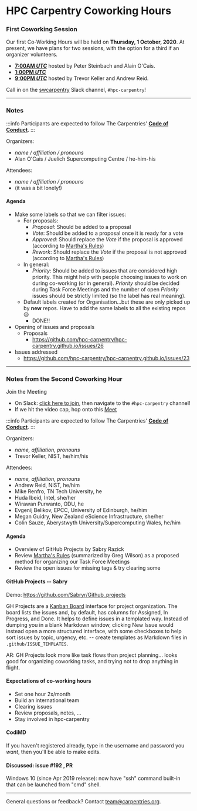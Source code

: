 # HPC Carpentry Coworking Hours

### First Coworking Session

Our first Co-Working Hours will be held on **Thursday, 1 October, 2020**. At
present, we have plans for two sessions, with the option for a third if an
organizer volunteers.

- [**7:00AM _UTC_**](https://www.timeanddate.com/worldclock/fixedtime.html?iso=20201001T0700)
  hosted by Peter Steinbach and Alain O'Cais.
- [**1:00PM _UTC_**](https://www.timeanddate.com/worldclock/fixedtime.html?iso=20201001T1300)
- [**9:00PM _UTC_**](https://www.timeanddate.com/worldclock/fixedtime.html?iso=20201001T2100)
  hosted by Trevor Keller and Andrew Reid.

Call in on the [swcarpentry](https://swc-slack-invite.herokuapp.com/) Slack
channel, `#hpc-carpentry`!

---

### Notes

:::info Participants are expected to follow The Carpentries'
**[Code of Conduct](https://docs.carpentries.org/topic_folders/policies/code-of-conduct.html)**.
:::

Organizers:

- _name / affiliation / pronouns_
- Alan O'Cais / Juelich Supercomputing Centre / he-him-his

Attendees:

- _name / affiliation / pronouns_
- (it was a bit lonely!)

#### Agenda

- Make some labels so that we can filter issues:
  - For proposals:
    - _Proposal_: Should be added to a proposal
    - _Vote_: Should be added to a proposal once it is ready for a vote
    - _Approved_: Should replace the _Vote_ if the proposal is approved
      (according to
      [Martha's Rules](https://third-bit.com/2019/06/13/marthas-rules.html))
    - _Rework_: Should replace the _Vote_ if the proposal is not approved
      (according to
      [Martha's Rules](https://third-bit.com/2019/06/13/marthas-rules.html))
  - In general:
    - _Priority_: Should be added to issues that are considered high priority.
      This might help with people choosing issues to work on during co-working
      (or in general). _Priority_ should be decided during Task Force Meetings
      and the number of open _Priority_ issues should be strictly limited (so
      the label has real meaning).
  - Default labels created for Organisation...but these are only picked up by
    **new** repos. Have to add the same labels to all the existing repos :cry:
    - DONE!!
- Opening of issues and proposals
  - Proposals
    - https://github.com/hpc-carpentry/hpc-carpentry.github.io/issues/26
- Issues addressed
  - https://github.com/hpc-carpentry/hpc-carpentry.github.io/issues/23

---

### Notes from the Second Coworking Hour

Join the Meeting

- On Slack: [click here to join](https://swc-slack-invite.herokuapp.com/), then
  navigate to the `#hpc-carpentry` channel!
- If we hit the video cap, hop onto this
  [Meet](https://meet.google.com/mzy-jjvd-iqr)

:::info Participants are expected to follow The Carpentries'
**[Code of Conduct](https://docs.carpentries.org/topic_folders/policies/code-of-conduct.html)**.
:::

Organizers:

- _name, affiliation, pronouns_
- Trevor Keller, NIST, he/him/his

Attendees:

- _name, affiliation, pronouns_
- Andrew Reid, NIST, he/him
- Mike Renfro, TN Tech University, he
- Huda Ibeid, Intel, she/her
- Wirawan Purwanto, ODU, he
- Evgenij Belikov, EPCC, University of Edinburgh, he/him
- Megan Guidry, New Zealand eScience Infrastructure, she/her
- Colin Sauze, Aberystwyth University/Supercomputing Wales, he/him

#### Agenda

- Overview of GitHub Projects by Sabry Razick
- Review [Martha's Rules](https://third-bit.com/2019/06/13/marthas-rules.html)
  (summarized by Greg Wilson) as a proposed method for organizing our Task
  Force Meetings
- Review the open issues for missing tags & try clearing some

#### GitHub Projects -- Sabry

Demo: https://github.com/Sabryr/Github_projects

GH Projects are a [Kanban Board](https://en.wikipedia.org/wiki/Kanban_board)
interface for project organization. The board lists the issues and, by default,
has columns for Assigned, In Progress, and Done. It helps to define issues in a
templated way. Instead of dumping you in a blank Markdown window, clicking New
Issue would instead open a more structured interface, with some checkboxes to
help sort issues by topic, urgency, etc. -- create templates as Markdown files
in `.github/ISSUE_TEMPLATES`.

AR: GH Projects look more like task flows than project planning... looks good
for organizing coworking tasks, and trying not to drop anything in flight.

#### Expectations of co-working hours

- Set one hour 2x/month
- Build an international team
- Clearing issues
- Review proposals, notes, ...
- Stay involved in hpc-carpentry

#### CodiMD

If you haven't registered already, type in the username and password you
_want_, then you'll be able to make edits.

#### Discussed: issue #192 , PR

Windows 10 (since Apr 2019 release): now have "ssh" command built-in that can
be launched from "cmd" shell.

---

General questions or feedback? Contact
[team@carpentries.org](mailto:team@carpentries.org).
